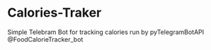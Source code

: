 # Calories-Traker
Simple Telebram Bot for tracking calories run by pyTelegramBotAPI
@FoodCalorieTracker_bot
